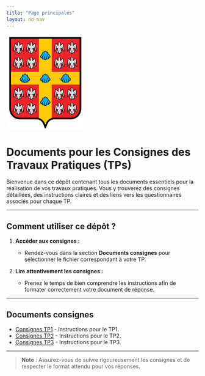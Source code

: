 ```yaml
---
title: "Page principales"
layout: no-nav
---
```


![Logo ou Illustration](logo_ulaval.png)

# Documents pour les Consignes des Travaux Pratiques (TPs)

Bienvenue dans ce dépôt contenant tous les documents essentiels pour la réalisation de vos travaux pratiques. Vous y trouverez des consignes détaillées, des instructions claires et des liens vers les questionnaires associés pour chaque TP.

---

## **Comment utiliser ce dépôt ?**

1. **Accéder aux consignes :** 
   - Rendez-vous dans la section **Documents consignes** pour sélectionner le fichier correspondant à votre TP.
   
2. **Lire attentivement les consignes :** 
   - Prenez le temps de bien comprendre les instructions afin de formater correctement votre document de réponse.

---

## **Documents consignes**

- [Consignes TP1](consignes/consignes_TP1.html) - Instructions pour le TP1.
- [Consignes TP2](consignes/consignes_TP2.html) - Instructions pour le TP2.
- [Consignes TP3](consignes/consignes_TP3.html) - Instructions pour le TP3.

---

> **Note** : Assurez-vous de suivre rigoureusement les consignes et de respecter le format attendu pour vos réponses.
